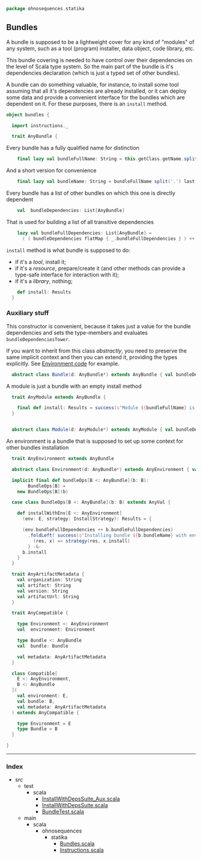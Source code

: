 
```scala
package ohnosequences.statika
```

## Bundles

A bundle is supposed to be a lightweight cover for any kind of "modules" of any system, such as a
tool (program) installer, data object, code library, etc.

This bundle covering is needed to have control over their dependencies on the level of Scala type
system. So the main part of the bundle is it's dependencies declaration (which is just a typed
set of other bundles).

A bundle can do something valuable, for instance, to install some tool assuming that all it's
dependencies are already installed, or it can deploy some data and provide a convenient interface
for the bundles which are dependent on it. For these purposes, there is an `install` method.


```scala
object bundles {

  import instructions._

  trait AnyBundle {
```

Every bundle has a fully qualified name for distinction

```scala
    final lazy val bundleFullName: String = this.getClass.getName.split("\\$").mkString(".")
```

And a short version for convenience

```scala
    final lazy val bundleName: String = bundleFullName split('.') last
```

Every bundle has a list of other bundles on which this one is directly dependent

```scala
    val  bundleDependencies: List[AnyBundle]
```

That is used for building a list of all transitive dependencies

```scala
    lazy val bundleFullDependencies: List[AnyBundle] = 
      ( ( bundleDependencies flatMap { _.bundleFullDependencies } ) ++ bundleDependencies ).distinct
```

`install` method is what bundle is supposed to do:
- if it's a _tool_, install it;
- if it's a _resource_, prepare/create it (and other methods can provide
  a type-safe interface for interaction with it);
- if it's a _library_, nothing;


```scala
    def install: Results
  }
```

### Auxiliary stuff

  This constructor is convenient, because it takes just a value for the bundle dependencies and sets
  the type-members and evaluates `bundleDependenciesTower`.

  If you want to inherit from this class _abstractly_, you need to preserve the same implicit context and then you can extend it, providing the types explicitly. See [Environment code](Environment.md) for example.


```scala
  abstract class Bundle(d: AnyBundle*) extends AnyBundle { val bundleDependencies = d.toList }
```

A module is just a bundle with an empty install method

```scala
  trait AnyModule extends AnyBundle {

    final def install: Results = success(s"Module ${bundleFullName} is installed")
  }


  abstract class Module(d: AnyModule*) extends AnyModule { val bundleDependencies = d.toList }
```

An environment is a bundle that is supposed to set up some context for other bundles installation

```scala
  trait AnyEnvironment extends AnyBundle

  abstract class Environment(d: AnyBundle*) extends AnyEnvironment { val bundleDependencies = d.toList }

  implicit final def bundleOps[B <: AnyBundle](b: B):
        BundleOps[B] =
    new BundleOps[B](b)

  case class BundleOps[B <: AnyBundle](b: B) extends AnyVal {

    def installWithEnv[E <: AnyEnvironment]
      (env: E, strategy: InstallStrategy): Results = {

      (env.bundleFullDependencies ++ b.bundleFullDependencies)
        .foldLeft( success(s"Installing bundle ${b.bundleName} with environment ${env.bundleName}") ){
          (res, x) => strategy(res, x.install)
        } -&-
      b.install
    }
  }

  trait AnyArtifactMetadata {
    val organization: String
    val artifact: String
    val version: String
    val artifactUrl: String
  }

  trait AnyCompatible {

    type Environment <: AnyEnvironment
    val  environment: Environment

    type Bundle <: AnyBundle
    val  bundle: Bundle

    val metadata: AnyArtifactMetadata
  }

  class Compatible[
    E <: AnyEnvironment,
    B <: AnyBundle
  ](
    val environment: E,
    val bundle: B,
    val metadata: AnyArtifactMetadata
  ) extends AnyCompatible {

    type Environment = E
    type Bundle = B
  }

}

```


------

### Index

+ src
  + test
    + scala
      + [InstallWithDepsSuite_Aux.scala][test/scala/InstallWithDepsSuite_Aux.scala]
      + [InstallWithDepsSuite.scala][test/scala/InstallWithDepsSuite.scala]
      + [BundleTest.scala][test/scala/BundleTest.scala]
  + main
    + scala
      + ohnosequences
        + statika
          + [Bundles.scala][main/scala/ohnosequences/statika/Bundles.scala]
          + [Instructions.scala][main/scala/ohnosequences/statika/Instructions.scala]

[test/scala/InstallWithDepsSuite_Aux.scala]: ../../../../test/scala/InstallWithDepsSuite_Aux.scala.md
[test/scala/InstallWithDepsSuite.scala]: ../../../../test/scala/InstallWithDepsSuite.scala.md
[test/scala/BundleTest.scala]: ../../../../test/scala/BundleTest.scala.md
[main/scala/ohnosequences/statika/Bundles.scala]: Bundles.scala.md
[main/scala/ohnosequences/statika/Instructions.scala]: Instructions.scala.md